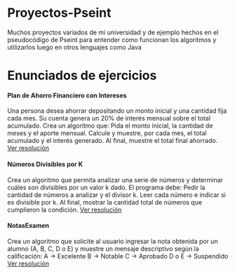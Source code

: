 # Proyectos-Pseint
Muchos proyectos variados de mi universidad y de ejemplo hechos en el pseudocódigo de Pseint para entender como funcionan los algoritmos y utilizarlos luego en otros lenguajes como Java
# Enunciados de ejercicios
#### Plan de Ahorro Financiero con Intereses
Una persona desea ahorrar depositando un monto inicial y una cantidad fija cada mes. Su cuenta genera un 20% de interés mensual sobre el total acumulado.
Crea un algoritmo que:
Pida el monto inicial, la cantidad de meses y el aporte mensual.
Calcule y muestre, por cada mes, el total acumulado y el interés generado.
Al final, muestre el total final ahorrado.
[Ver resolución](./AhorroFinanciero.psc)
#### Números Divisibles por K
Crea un algoritmo que permita analizar una serie de números y determinar cuáles son divisibles por un valor k dado.
El programa debe:
Pedir la cantidad de números a analizar y el divisor k.
Leer cada número e indicar si es divisible por k.
Al final, mostrar la cantidad total de números que cumplieron la condición.
[Ver resolución](./DivisiblesporK2.psc)
#### NotasExamen
Crea un algoritmo que solicite al usuario ingresar la nota obtenida por un alumno (A, B, C, D o E) y muestre un mensaje descriptivo según la calificación:
A → Excelente
B → Notable
C → Aprobado
D o E → Suspendido
[Ver resolución](./NotasExamen.psc)
